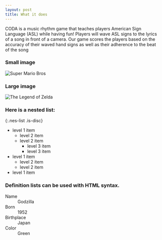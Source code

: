 ```yaml
---
layout: post
title: What it does
---
```


CODA is a music rhythm game that teaches players American Sign Language (ASL) while having fun! 
Players will wave ASL signs to the lyrics of a song in front of a camera. Our game scores the players based on the accuracy of their waved hand signs as well as their adherence to the beat of the song


### Small image

![Super Mario Bros](https://imgur.com/2hc7x4y.jpg)

### Large image

![The Legend of Zelda](https://imgur.com/2ffOaOl.jpg)

### Here is a nested list:

{:.nes-list .is-disc}
- level 1 item
  - level 2 item
  - level 2 item
    - level 3 item
    - level 3 item
- level 1 item
  - level 2 item
  - level 2 item
- level 1 item

### Definition lists can be used with HTML syntax.

<dl>
<dt>Name</dt>
<dd>Godzilla</dd>
<dt>Born</dt>
<dd>1952</dd>
<dt>Birthplace</dt>
<dd>Japan</dd>
<dt>Color</dt>
<dd>Green</dd>
</dl>
